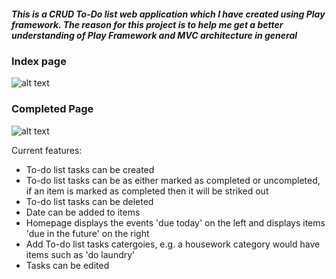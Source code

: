 ##### This is a CRUD To-Do list web application which I have created using Play framework. The reason for this project is to help me get a better understanding of Play Framework and MVC architecture in general

### Index page
![alt text](https://i.imgur.com/m1yy3Rj.png)

### Completed Page
![alt text](https://i.imgur.com/nhLxBPp.png)


Current features:
* To-do list tasks can be created
* To-do list tasks can be as either marked as completed or uncompleted, if an item is marked as completed then it will be striked out
* To-do list tasks can be deleted
* Date can be added to items
* Homepage displays the events 'due today' on the left and displays items 'due in the future' on the right
* Add To-do list tasks catergoies, e.g. a housework category would have items such as 'do laundry'
* Tasks can be edited




